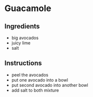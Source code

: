 # Guacamole
## Ingredients
* big avocados
* juicy lime
* salt
## Instructions
* peel the avocados
* put one avocado into a bowl
* put second avocado into another bowl
* add salt to both mixture

